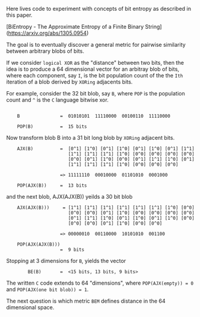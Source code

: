Here lives code to experiment with concepts of bit entropy as described in
this paper.

[BiEntropy - The Approximate Entropy of a Finite Binary String]
(https://arxiv.org/abs/1305.0954)

The goal is to eventually discover a general metric for pairwise similarity
between arbitrary blobs of bits.

If we consider `logical XOR` as the "distance" between two bits, then the idea
is to produce a 64 dimensional vector for an arbitray blob of bits, where each
component, say `I`, is the bit population count of the the `Ith` iteration of
a blob derived by `XORing` adjacents bits.

For example, consider the 32 bit blob, say `B`, where `POP` is the population
count and `^` is the `C` language bitwise xor.

```

    B               =  01010101  11110000  00100110  11110000

    POP(B)          =  15 bits
```

Now transform blob B into a 31 bit long blob by `XORing` adjacent bits.

```
    AJX(B)          =  [0^1] [1^0] [0^1] [1^0] [0^1] [1^0] [0^1] [1^1] 
                       [1^1] [1^1] [1^1] [1^0] [0^0] [0^0] [0^0] [0^0]
                       [0^0] [0^1] [1^0] [0^0] [0^1] [1^1] [1^0] [0^1]
                       [1^1] [1^1] [1^1] [1^0] [0^0] [0^0] [0^0]

                    => 11111110  00010000  01101010  0001000

    POP(AJX(B))     =  13 bits
```

and the next blob, AJX(AJX(B)) yeilds a 30 bit blob

```
    AJX(AJX(B)))     = [1^1] [1^1] [1^1] [1^1] [1^1] [1^1] [1^0] [0^0]
                       [0^0] [0^0] [0^1] [1^0] [0^0] [0^0] [0^0] [0^0]
                       [0^1] [1^1] [1^0] [0^1] [1^0] [0^1] [1^0] [0^0]
                       [0^0] [0^0] [0^1] [1^0] [0^0] [0^0]

                    => 00000010  00110000  10101010  001100

    POP(AJX(AJX(B)))
                    =  9 bits
```

Stopping at 3 dimensions for `B`, yields the vector

```
        BE(B)       =  <15 bits, 13 bits, 9 bits>
```

The written `C` code extends to 64 "dimensions", where `POP(AJX(empty)) = 0`
and `POP(AJX(one bit blob)) = 1`.

The next question is which metric `BEM` defines distance in the 64 dimensional
space.

